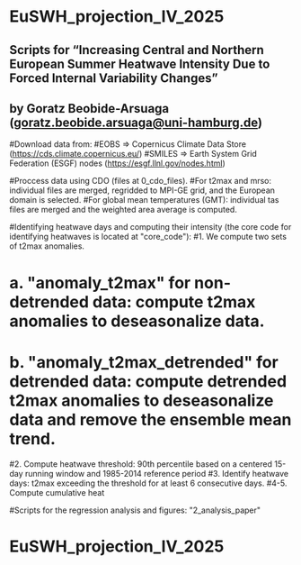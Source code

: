 # EuSWH_projection_IV_2025
## Scripts for  “Increasing Central and Northern European Summer Heatwave Intensity Due to Forced Internal Variability Changes”
## by Goratz Beobide-Arsuaga (goratz.beobide.arsuaga@uni-hamburg.de)

#Download data from:
#EOBS => Copernicus Climate Data Store (https://cds.climate.copernicus.eu/)
#SMILES => Earth System Grid Federation (ESGF) nodes (https://esgf.llnl.gov/nodes.html)

#Proccess data using CDO (files at 0_cdo_files). 
#For t2max and mrso: individual files are merged, regridded to MPI-GE grid, and the European domain is selected. 
#For global mean temperatures (GMT): individual tas files are merged and the weighted area average is computed.

#Identifying heatwave days and computing their intensity (the core code for identifying heatwaves is located at "core_code"):
#1. We compute two sets of t2max anomalies. 
#    a. "anomaly_t2max" for non-detrended data: compute t2max anomalies to deseasonalize data.
#    b. "anomaly_t2max_detrended" for detrended data: compute detrended t2max anomalies to deseasonalize data and remove the ensemble mean trend.
#2. Compute heatwave threshold: 90th percentile based on a centered 15-day running window and 1985-2014 reference period
#3. Identify heatwave days: t2max exceeding the threshold for at least 6 consecutive days. 
#4-5. Compute cumulative heat

#Scripts for the regression analysis and figures: "2_analysis_paper"
# EuSWH_projection_IV_2025
